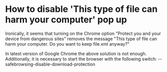 # How to disable 'This type of file can harm your computer' pop up

Ironically, it seems that turning on the Chrome option "Protect you and your device from dangerous sites" removes the message "This type of file can harm your computer. Do you want to keep file.xml anyway?" 


In latest version of Google Chrome the above solution is not enough. Additionally, it is necessary to start the browser with the following switch:
--safebrowsing-disable-download-protection
